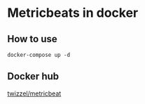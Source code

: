 # Metricbeats in docker

## How to use
`docker-compose up -d`

## Docker hub
[twizzel/metricbeat](https://hub.docker.com/r/twizzel/metricbeat)
